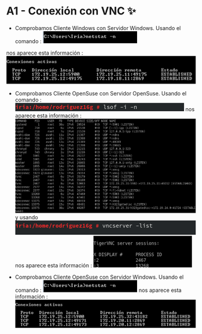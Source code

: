 
# A1 - Conexión con VNC :sparkles:


- Comprobamos Cliente Windows con Servidor Windows.
Usando el comando : ![comando](1.png)

nos aparece esta información :
![comando](2.png)


- Comprobamos Cliente OpenSuse con Servidor OpenSuse.
Usando el comando :
![comando](3.png)
nos aparece esta información :
![comando](4.png)
 y usando
 ![comando](5.png)
 nos aparece esta información :
 ![comando](6.png)

 - Comprobamos Cliente OpenSuse con Servidor Windows.
 Usando el comando : ![comando](1.png)
 nos aparece esta información :
 ![comando](7.png)
